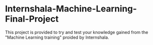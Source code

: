 # Internshala-Machine-Learning-Final-Project
This project is provided  to try and test your knowledge gained from the "Machine Learning training" proided by Internshala.
